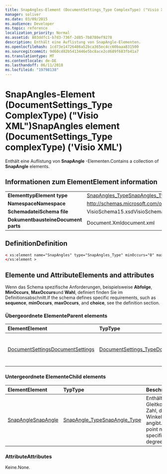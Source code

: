 ```yaml
---
title: SnapAngles-Element (DocumentSettings_Type ComplexType) ("Visio XML")
manager: soliver
ms.date: 03/09/2015
ms.audience: Developer
ms.topic: reference
localization_priority: Normal
ms.assetid: 803ddfc1-b7d3-736f-2d85-7b8780ef9278
description: Enthält eine Auflistung von SnapAngle-Elementen.
ms.openlocfilehash: 1cd73e14726486a52bca365ec4cc60baaa831500
ms.sourcegitcommit: 9d60cd82b5413446e5bc8ace2cd689f683fb41a7
ms.translationtype: MT
ms.contentlocale: de-DE
ms.lasthandoff: 06/11/2018
ms.locfileid: "19798138"
---
```

# <a name="snapangles-element-documentsettingstype-complextype-visio-xml"></a><span data-ttu-id="5bea7-103">SnapAngles-Element (DocumentSettings_Type ComplexType) ("Visio XML")</span><span class="sxs-lookup"><span data-stu-id="5bea7-103">SnapAngles element (DocumentSettings_Type complexType) ('Visio XML')</span></span>

<span data-ttu-id="5bea7-104">Enthält eine Auflistung von **SnapAngle** -Elementen.</span><span class="sxs-lookup"><span data-stu-id="5bea7-104">Contains a collection of **SnapAngle** elements.</span></span> 
  
## <a name="element-information"></a><span data-ttu-id="5bea7-105">Informationen zum Element</span><span class="sxs-lookup"><span data-stu-id="5bea7-105">Element information</span></span>

|||
|:-----|:-----|
|<span data-ttu-id="5bea7-106">**Elementtyp**</span><span class="sxs-lookup"><span data-stu-id="5bea7-106">**Element type**</span></span> <br/> |[<span data-ttu-id="5bea7-107">SnapAngles_Type</span><span class="sxs-lookup"><span data-stu-id="5bea7-107">SnapAngles_Type</span></span>](snapangles_type-complextypevisio-xml.md) <br/> |
|<span data-ttu-id="5bea7-108">**Namespace**</span><span class="sxs-lookup"><span data-stu-id="5bea7-108">**Namespace**</span></span> <br/> |http://schemas.microsoft.com/office/visio/2012/main  <br/> |
|<span data-ttu-id="5bea7-109">**Schemadatei**</span><span class="sxs-lookup"><span data-stu-id="5bea7-109">**Schema file**</span></span> <br/> |<span data-ttu-id="5bea7-110">VisioSchema15.xsd</span><span class="sxs-lookup"><span data-stu-id="5bea7-110">VisioSchema15.xsd</span></span>  <br/> |
|<span data-ttu-id="5bea7-111">**Dokumentbausteine**</span><span class="sxs-lookup"><span data-stu-id="5bea7-111">**Document parts**</span></span> <br/> |<span data-ttu-id="5bea7-112">Document.Xml</span><span class="sxs-lookup"><span data-stu-id="5bea7-112">document.xml</span></span>  <br/> |
   
## <a name="definition"></a><span data-ttu-id="5bea7-113">Definition</span><span class="sxs-lookup"><span data-stu-id="5bea7-113">Definition</span></span>

```XML
< xs:element name="SnapAngles" type="SnapAngles_Type" minOccurs="0" maxOccurs="1" >
</xs:element >
```

## <a name="elements-and-attributes"></a><span data-ttu-id="5bea7-114">Elemente und Attribute</span><span class="sxs-lookup"><span data-stu-id="5bea7-114">Elements and attributes</span></span>

<span data-ttu-id="5bea7-115">Wenn das Schema spezifische Anforderungen, beispielsweise **Abfolge**, **MinOccurs**, **MaxOccurs**und **Wahl**, definiert finden Sie im Definitionsabschnitt.</span><span class="sxs-lookup"><span data-stu-id="5bea7-115">If the schema defines specific requirements, such as **sequence**, **minOccurs**, **maxOccurs**, and **choice**, see the definition section.</span></span> 
  
### <a name="parent-elements"></a><span data-ttu-id="5bea7-116">Übergeordnete Elemente</span><span class="sxs-lookup"><span data-stu-id="5bea7-116">Parent elements</span></span>

|<span data-ttu-id="5bea7-117">**Element**</span><span class="sxs-lookup"><span data-stu-id="5bea7-117">**Element**</span></span>|<span data-ttu-id="5bea7-118">**Typ**</span><span class="sxs-lookup"><span data-stu-id="5bea7-118">**Type**</span></span>|<span data-ttu-id="5bea7-119">**Beschreibung**</span><span class="sxs-lookup"><span data-stu-id="5bea7-119">**Description**</span></span>|
|:-----|:-----|:-----|
|[<span data-ttu-id="5bea7-120">DocumentSettings</span><span class="sxs-lookup"><span data-stu-id="5bea7-120">DocumentSettings</span></span>](documentsettings-element-visiodocument_type-complextypevisio-xml.md) <br/> |[<span data-ttu-id="5bea7-121">DocumentSettings_Type</span><span class="sxs-lookup"><span data-stu-id="5bea7-121">DocumentSettings_Type</span></span>](documentsettings_type-complextypevisio-xml.md) <br/> |<span data-ttu-id="5bea7-122">Enthält Elemente, die dokumenteinstellungen angeben.</span><span class="sxs-lookup"><span data-stu-id="5bea7-122">Contains elements that specify document settings.</span></span>  <br/> |
   
### <a name="child-elements"></a><span data-ttu-id="5bea7-123">Untergeordnete Elemente</span><span class="sxs-lookup"><span data-stu-id="5bea7-123">Child elements</span></span>

|<span data-ttu-id="5bea7-124">**Element**</span><span class="sxs-lookup"><span data-stu-id="5bea7-124">**Element**</span></span>|<span data-ttu-id="5bea7-125">**Typ**</span><span class="sxs-lookup"><span data-stu-id="5bea7-125">**Type**</span></span>|<span data-ttu-id="5bea7-126">**Beschreibung**</span><span class="sxs-lookup"><span data-stu-id="5bea7-126">**Description**</span></span>|
|:-----|:-----|:-----|
|[<span data-ttu-id="5bea7-127">SnapAngle</span><span class="sxs-lookup"><span data-stu-id="5bea7-127">SnapAngle</span></span>](snapangle-element-snapangles_type-complextypevisio-xml.md) <br/> |[<span data-ttu-id="5bea7-128">SnapAngle_Type</span><span class="sxs-lookup"><span data-stu-id="5bea7-128">SnapAngle_Type</span></span>](snapangle_type-complextypevisio-xml.md) <br/> |<span data-ttu-id="5bea7-129">Enthält einen Gleitkommawert zeigen Zahl, die einen Snap Winkel in Grad angibt.</span><span class="sxs-lookup"><span data-stu-id="5bea7-129">Contains a floating point number that specifies a snap angle in degrees.</span></span>  <br/> |
   
### <a name="attributes"></a><span data-ttu-id="5bea7-130">Attribute</span><span class="sxs-lookup"><span data-stu-id="5bea7-130">Attributes</span></span>

<span data-ttu-id="5bea7-131">Keine.</span><span class="sxs-lookup"><span data-stu-id="5bea7-131">None.</span></span>
  

